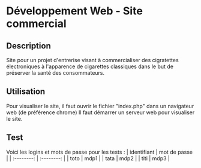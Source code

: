 # Développement Web - Site commercial

## Description 
Site pour un projet d'entrerise visant à commercialiser des cigratettes électroniques à l'apparence de cigarettes classiques dans le but de préserver la santé des consommateurs.

## Utilisation
Pour visualiser le site, il faut ouvrir le fichier "index.php" dans un navigateur web (de préférence chrome)
Il faut démarrer un serveur web pour visualiser le site.

## Test 
Voici les logins et mots de passe pour les tests :
| identifiant | mot de passe |
| :--------: | :--------: |
| toto | mdp1 |
| tata | mdp2 |
| titi | mdp3 |
